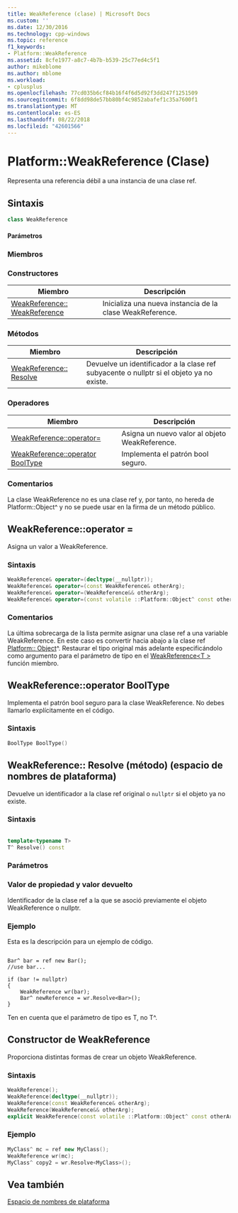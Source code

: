 ```yaml
---
title: WeakReference (clase) | Microsoft Docs
ms.custom: ''
ms.date: 12/30/2016
ms.technology: cpp-windows
ms.topic: reference
f1_keywords:
- Platform::WeakReference
ms.assetid: 8cfe1977-a8c7-4b7b-b539-25c77ed4c5f1
author: mikeblome
ms.author: mblome
ms.workload:
- cplusplus
ms.openlocfilehash: 77cd035b6cf84b16f4f6d5d92f3dd247f1251509
ms.sourcegitcommit: 6f8dd98de57bb80bf4c9852abafef1c35a7600f1
ms.translationtype: MT
ms.contentlocale: es-ES
ms.lasthandoff: 08/22/2018
ms.locfileid: "42601566"
---
```

# <a name="platformweakreference-class"></a>Platform::WeakReference (Clase)
Representa una referencia débil a una instancia de una clase ref.  
  
## <a name="syntax"></a>Sintaxis  
  
```cpp 
class WeakReference  
```  
  
#### <a name="parameters"></a>Parámetros  
  
### <a name="members"></a>Miembros  
  
### <a name="constructors"></a>Constructores  
  
|Miembro|Descripción|  
|------------|-----------------|  
|[WeakReference:: WeakReference](#ctor)|Inicializa una nueva instancia de la clase WeakReference.|  
  
### <a name="methods"></a>Métodos  
  
|Miembro|Descripción|  
|------------|-----------------|  
|[WeakReference:: Resolve](#resolve)|Devuelve un identificador a la clase ref subyacente o nullptr si el objeto ya no existe.|  
  
### <a name="operators"></a>Operadores  
  
|Miembro|Descripción|  
|------------|-----------------|  
|[WeakReference::operator=](#operator-assign)|Asigna un nuevo valor al objeto WeakReference.|  
|[WeakReference::operator BoolType](#booltype)|Implementa el patrón bool seguro.|  
  
### <a name="remarks"></a>Comentarios  
 La clase WeakReference no es una clase ref y, por tanto, no hereda de Platform::Object^ y no se puede usar en la firma de un método público.  

## <a name="operator-assign"></a> WeakReference::operator =
Asigna un valor a WeakReference.  
  
### <a name="syntax"></a>Sintaxis  
  
```cpp  
WeakReference& operator=(decltype(__nullptr));    
WeakReference& operator=(const WeakReference& otherArg);   
WeakReference& operator=(WeakReference&& otherArg);    
WeakReference& operator=(const volatile ::Platform::Object^ const otherArg); 
```  
  
### <a name="remarks"></a>Comentarios  
 La última sobrecarga de la lista permite asignar una clase ref a una variable WeakReference. En este caso es convertir hacia abajo a la clase ref [Platform:: Object](../cppcx/platform-object-class.md)^. Restaurar el tipo original más adelante especificándolo como argumento para el parámetro de tipo en el [WeakReference\<T >](#resolve) función miembro.  
  
## <a name="booltype"></a> WeakReference::operator BoolType
Implementa el patrón bool seguro para la clase WeakReference. No debes llamarlo explícitamente en el código.  
  
### <a name="syntax"></a>Sintaxis  
  
```cpp  
BoolType BoolType()  
```  

## <a name="resolve"></a> WeakReference:: Resolve (método) (espacio de nombres de plataforma)
Devuelve un identificador a la clase ref original o `nullptr` si el objeto ya no existe.  
  
### <a name="syntax"></a>Sintaxis  
  
```cpp  
  
template<typename T>  
T^ Resolve() const  
```  
  
### <a name="parameters"></a>Parámetros  
  
### <a name="property-valuereturn-value"></a>Valor de propiedad y valor devuelto  
 Identificador de la clase ref a la que se asoció previamente el objeto WeakReference o nullptr.  
  
### <a name="example"></a>Ejemplo  
 Esta es la descripción para un ejemplo de código.  
  
```  
  
Bar^ bar = ref new Bar();  
//use bar...  
  
if (bar != nullptr)  
{  
    WeakReference wr(bar);  
    Bar^ newReference = wr.Resolve<Bar>();  
}  
```  
  
 Ten en cuenta que el parámetro de tipo es T, no T^.  
  
 
## <a name="ctor"></a> Constructor de WeakReference
Proporciona distintas formas de crear un objeto WeakReference.  
  
### <a name="syntax"></a>Sintaxis  
  
```cpp  
WeakReference();  
WeakReference(decltype(__nullptr));  
WeakReference(const WeakReference& otherArg);  
WeakReference(WeakReference&& otherArg);  
explicit WeakReference(const volatile ::Platform::Object^ const otherArg);  
```  
### <a name="example"></a>Ejemplo  
  
```cpp    
MyClass^ mc = ref new MyClass();  
WeakReference wr(mc);  
MyClass^ copy2 = wr.Resolve<MyClass>();    
```  
  
## <a name="see-also"></a>Vea también  
 [Espacio de nombres de plataforma](../cppcx/platform-namespace-c-cx.md)